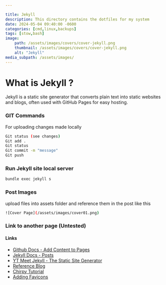 ```yaml
---

title: Jekyll
description: This directory contains the dotfiles for my system
date: 2024-05-04 09:40:00 -0600
categories: [cmd,linux,backups]
tags: [stow,bash]
image:
    path: /assets/images/covers/cover-jekyll.png
    thumbnail: /assets/images/covers/cover-jekyll.png
    alt: "Jekyll"
media_subpath: /assets/images/
---
```


# What is Jekyll ?
Jekyll is a static site generator that converts plain text into static websites and blogs, often used with GitHub Pages for easy hosting.

### GIT Commands
For uploading changes made locally
```bash
Git status (see changes)
Git add .
Git status
Git commit -m "message"
Git push
```

###  Run Jekyll site local server
```bash
bundle exec jekyll s
```

### Post Images
upload files into assets folder and reference them in the post like this
```bash
![Cover Page](/assets/images/cover01.png)
```

### Link to another page (Untested)


#### Links
- [Github Docs - Add Content to Pages](https://docs.github.com/en/pages/setting-up-a-github-pages-site-with-jekyll/adding-content-to-your-github-pages-site-using-jekyll())
- [Jekyll Docs - Posts](https://jekyllrb.com/docs/posts/)
- [YT Meet Jekyll - The Static Site Generator](https://www.youtube.com/watch?v=F8iOU1ci19Q)
- [Reference Blog](https://technotim.live)
- [Chirpy Tutorial](https://github.com/cotes2020/jekyll-theme-chirpy/wiki)
- [Adding Favicons](https://peateasea.de/add-favicon-to-mm-jekyll-site/)
